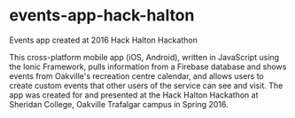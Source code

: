 # events-app-hack-halton
Events app created at 2016 Hack Halton Hackathon


This cross-platform mobile app (iOS, Android), written in JavaScript using the Ionic Framework, pulls information from a Firebase database and shows events from Oakville's recreation centre calendar, and allows users to create custom events that other users of the service can see and visit. The app was created for and presented at the Hack Halton Hackathon at Sheridan College, Oakville Trafalgar campus in Spring 2016.
